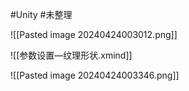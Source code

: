 #Unity #未整理 


![[Pasted image 20240424003012.png]]

![[参数设置—纹理形状.xmind]]


![[Pasted image 20240424003346.png]]